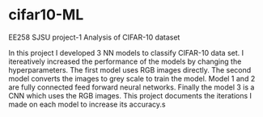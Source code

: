 # cifar10-ML
EE258 SJSU project-1 Analysis of CIFAR-10 dataset


In this project I developed 3 NN models to classify CIFAR-10 data set. I itereatively increased the performance of the models by changing the hyperparameters.
The first model uses RGB images directly. The second model converts the images to grey scale to train the model. Model 1 and 2 are fully connected feed forward neural networks.
Finally the model 3 is a CNN which uses the RGB images. This project documents the iterations I made on each model to increase its accuracy.s
